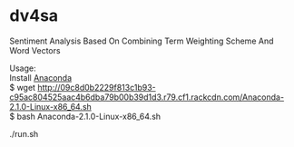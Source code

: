 # dv4sa
Sentiment Analysis Based On Combining Term Weighting Scheme And Word Vectors

Usage:<br/>
Install [Anaconda](http://continuum.io/downloads) <br/>
$ wget http://09c8d0b2229f813c1b93-c95ac804525aac4b6dba79b00b39d1d3.r79.cf1.rackcdn.com/Anaconda-2.1.0-Linux-x86_64.sh <br/>
$ bash Anaconda-2.1.0-Linux-x86_64.sh

./run.sh